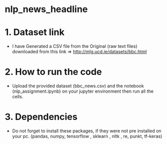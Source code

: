 # nlp_news_headline

# 1. Dataset link
- I have Generated a CSV file from the Original (raw text files) downloaded from this
link => http://mlg.ucd.ie/datasets/bbc.html

# 2. How to run the code
- Upload the provided dataset (bbc_news.csv) and the notebook (nlp_assignment.ipynb) on your jupyter environment then run all the cells.

# 3. Dependencies
- Do not forget to install these packages, if they were not pre installed on your pc.
  (pandas, numpy, tensorflow , sklearn , nltk , re, punkt, tf-keras)



